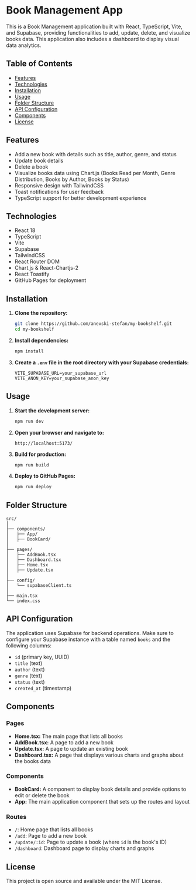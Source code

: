 # Book Management App

This is a Book Management application built with React, TypeScript, Vite, and Supabase, providing functionalities to add, update, delete, and visualize books data. This application also includes a dashboard to display visual data analytics.

## Table of Contents

- [Features](#features)
- [Technologies](#technologies)
- [Installation](#installation)
- [Usage](#usage)
- [Folder Structure](#folder-structure)
- [API Configuration](#api-configuration)
- [Components](#components)
- [License](#license)

## Features

- Add a new book with details such as title, author, genre, and status
- Update book details
- Delete a book
- Visualize books data using Chart.js (Books Read per Month, Genre Distribution, Books by Author, Books by Status)
- Responsive design with TailwindCSS
- Toast notifications for user feedback
- TypeScript support for better development experience

## Technologies

- React 18
- TypeScript
- Vite
- Supabase
- TailwindCSS
- React Router DOM
- Chart.js & React-Chartjs-2
- React Toastify
- GitHub Pages for deployment

## Installation

1. **Clone the repository:**

   ```bash
   git clone https://github.com/anevski-stefan/my-bookshelf.git
   cd my-bookshelf
   ```

2. **Install dependencies:**

   ```bash
   npm install
   ```

3. **Create a `.env` file in the root directory with your Supabase credentials:**
   ```env
   VITE_SUPABASE_URL=your_supabase_url
   VITE_ANON_KEY=your_supabase_anon_key
   ```

## Usage

1. **Start the development server:**

   ```bash
   npm run dev
   ```

2. **Open your browser and navigate to:**
   ```
   http://localhost:5173/
   ```

3. **Build for production:**
   ```bash
   npm run build
   ```

4. **Deploy to GitHub Pages:**
   ```bash
   npm run deploy
   ```

## Folder Structure

```plaintext
src/
│
├── components/
│   ├── App/
│   ├── BookCard/
│
├── pages/
│   ├── AddBook.tsx
│   ├── Dashboard.tsx
│   ├── Home.tsx
│   ├── Update.tsx
│
├── config/
│   └── supabaseClient.ts
│
├── main.tsx
└── index.css
```

## API Configuration

The application uses Supabase for backend operations. Make sure to configure your Supabase instance with a table named `books` and the following columns:

- `id` (primary key, UUID)
- `title` (text)
- `author` (text)
- `genre` (text)
- `status` (text)
- `created_at` (timestamp)

## Components

### Pages
- **Home.tsx:** The main page that lists all books
- **AddBook.tsx:** A page to add a new book
- **Update.tsx:** A page to update an existing book
- **Dashboard.tsx:** A page that displays various charts and graphs about the books data

### Components
- **BookCard:** A component to display book details and provide options to edit or delete the book
- **App:** The main application component that sets up the routes and layout

### Routes

- `/`: Home page that lists all books
- `/add`: Page to add a new book
- `/update/:id`: Page to update a book (where `id` is the book's ID)
- `/dashboard`: Dashboard page to display charts and graphs

## License

This project is open source and available under the MIT License.
